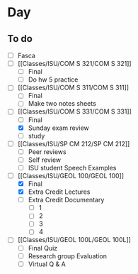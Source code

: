

# Day 

## To do
- [ ] Fasca
- [ ] [[Classes/ISU/COM S 321/COM S 321]]
	- [ ] Final
	- [ ] Do hw 5 practice
- [ ] [[Classes/ISU/COM S 311/COM S 311]]
	- [ ] Final
	- [ ] Make two notes sheets
- [ ] [[Classes/ISU/COM S 331/COM S 331]]
	- [ ] Final
	- [x] Sunday exam review 
	- [ ] study
- [ ] [[Classes/ISU/SP CM 212/SP CM 212]]
	- [ ]  Peer reviews	
	- [ ]  Self review 
	- [ ]   ISU student Speech Examples
- [ ]  [[Classes/ISU/GEOL 100/GEOL 100]]
	- [x]  Final
	- [x]  Extra Credit Lectures 
	- [ ]  Extra Credit Documentary 
		- [ ]  1
		- [ ]  2
		- [ ]  3
		- [ ]  4
- [ ]  [[Classes/ISU/GEOL 100L/GEOL 100L]]
	- [ ]  Final Quiz
	- [ ]  Research group Evaluation 
	- [ ]  Virtual Q & A 